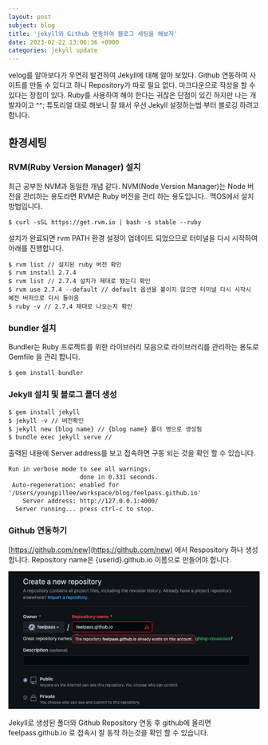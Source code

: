 ```yaml
---
layout: post
subject: blog
title: 'jekyll와 Github 연동하여 블로그 세팅을 해보자'
date: 2023-02-22 13:06:36 +0900
categories: jekyll update
---
```


velog를 알아보다가 우연히 발견하여 Jekyll에 대해 알아 보았다.
Github 연동하여 사이트를 만들 수 있다고 하니 Repository가 따로 필요 없다.
마크다운으로 작성을 할 수 있다는 장접이 있다. Ruby를 사용하여 해야 한다는 귀찮은 단점이 있긴 하지만 나는 개발자이고 ^^; 튜토리얼 대로 해보니 잘 돼서 우선 Jekyll 설정하는법 부터 블로깅 하려고 합니다.

## 환경세팅

### RVM(Ruby Version Manager) 설치

최근 공부한 NVM과 동일한 개념 같다. NVM(Node Version Manager)는 Node 버전을 관리하는 용도라면 RVM은 Ruby 버전을 관리 하는 용도입니다..
맥OS에서 설치 방법입니다.

```
$ curl -sSL https://get.rvm.io | bash -s stable --ruby
```

설치가 완료되면 rvm PATH 환경 설정이 업데이트 되었으므로 터미널을 다시 시작하여 아래를 진행합니다.

```
$ rvm list // 설치된 ruby 버전 확인
$ rvm install 2.7.4
$ rvm list // 2.7.4 설치가 제대로 됐는디 확인
$ rvm use 2.7.4 --default // default 옵션을 붙이지 않으면 터미널 다시 시작시 예전 버저으로 다시 돌아옴
$ ruby -v // 2.7.4 제대로 나오는지 확인
```

### bundler 설치

Bundler는 Ruby 프로젝트를 위한 라이브러리 모음으로 라이브러리를 관리하는 용도로 Gemfile 을 관리 합니다.

```
$ gem install bundler
```

### Jekyll 설치 및 블로그 폴더 생성

```
$ gem install jekyll
$ jekyll -v // 버전확인
$ jekyll new {blog name} // {blog name} 폴더 명으로 생성됨
$ bundle exec jekyll serve // 
```

출력된 내용에 Server address를 보고 접속하면 구동 되는 것을 확인 할 수 있습니다.
```
Run in verbose mode to see all warnings.
                    done in 0.331 seconds.
 Auto-regeneration: enabled for '/Users/youngpillee/workspace/blog/feelpass.github.io'
    Server address: http://127.0.0.1:4000/
  Server running... press ctrl-c to stop.
```





### Github 연동하기
[https://github.com/new](https://github.com/new) 에서 Respository 하나 생성합니다.
Repository name은 {userid}.github.io 이름으로 만들어야 합니다.

![](/assets/0001/1.png)

Jekyll로 생성된 폴더와 Github Repository 연동 후 github에 올리면
feelpass.github.io 로 접속시 잘 동작 하는것을 확인 할 수 있습니다.
